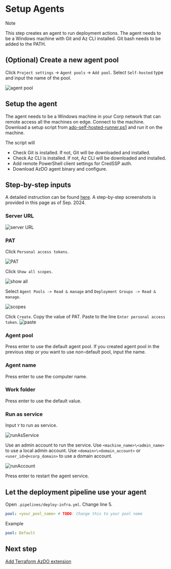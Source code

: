 # Setup Agents

> [!NOTE]
> This step creates an agent to run deployment actions. The agent needs to be a Windows machine with Git and Az CLI installed. Git bash needs to be added to the PATH.

## (Optional) Create a new agent pool
Click `Project settings` -> `Agent pools` -> `Add pool`. Select `Self-hosted` type and input the name of the pool.

![agent pool](./img/agentPools.png)

## Setup the agent

The agent needs to be a Windows machine in your Corp network that can remote access all the machines on edge. Connect to the machine. Download a setup script from [ado-self-hosted-runner.ps1](https://aka.ms/ado-self-hosted-runner) and run it on the machine.

The script will
 - Check Git is installed. If not, Git will be downloaded and installed.
 - Check Az CLI is installed. If not, Az CLI will be downloaded and installed.
 - Add remote PowerShell client settings for CredSSP auth.
 - Download AzDO agent binary and configure.

## Step-by-step inputs

A detailed instruction can be found [here](https://learn.microsoft.com/en-us/azure/devops/pipelines/agents/windows-agent?view=azure-devops). A step-by-step screenshots is provided in this page as of Sep. 2024.

### Server URL
![server URL](./img/serverUrl.png)

### PAT

Click `Personal access tokens`.

![PAT](./img/pat.png)

Click `Show all scopes`.

![show all](./img/patShowAll.png)

Select `Agent Pools -> Read & manage` and `Deployment Groups -> Read & manage`.

![scopes](./img/patScopes.png)

Click `Create`. Copy the value of PAT. Paste to the line `Enter personal access token`.
![paste](./img/patPaste.png)

### Agent pool

Press enter to use the default agent pool. If you created agent pool in the previous step or you want to use non-default pool, input the name.

### Agent name

Press enter to use the computer name.

### Work folder

Press enter to use the default value.

### Run as service

Input `Y` to run as service.

![runAsService](./img/runAsService.png)

Use an admin account to run the service. Use `<machine_name>\<admin_name>` to use a local admin account. Use `<domain>\<domain_account>` or `<user_id>@<corp_domain>` to use a domain account.

![runAccount](./img/runAccount.png)

Press enter to restart the agent service.

## Let the deployment pipeline use your agent

Open `.pipelines/deploy-infra.yml`. Change line 5.

```yml
pool: <your_pool_name> # TODO: Change this to your pool name
```

Example

```yml
pool: Default
```

## Next step

[Add Terraform AzDO extension](./Add-Terraform-Extension.md)

